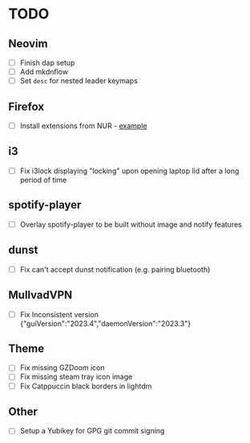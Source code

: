 # TODO

## Neovim

- [ ] Finish dap setup
- [ ] Add mkdnflow
- [ ] Set `desc` for nested leader keymaps

## Firefox

- [ ] Install extensions from NUR - [example](https://github.com/rhoriguchi/nixos-setup/blob/master/flake.nix)

## i3

- [ ] Fix i3lock displaying "locking" upon opening laptop lid after a long period of time

## spotify-player

- [ ] Overlay spotify-player to be built without image and notify features

## dunst

- [ ] Fix can't accept dunst notification (e.g. pairing bluetooth)

## MullvadVPN

- [ ] Fix Inconsistent version {"guiVersion":"2023.4","daemonVersion":"2023.3"}

## Theme

- [ ] Fix missing GZDoom icon
- [ ] Fix missing steam tray icon image
- [ ] Fix Catppuccin black borders in lightdm

## Other

- [ ] Setup a Yubikey for GPG git commit signing
